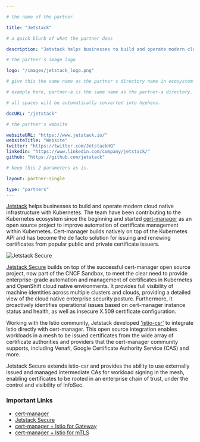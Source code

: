 ```yaml
---

# the name of the partner

title: "Jetstack"

# a quick blurb of what the partner does

description: "Jetstack helps businesses to build and operate modern cloud native infrastructure with Kubernetes"

# the partner's image logo

logo: "/images/jetstack_logo.png"

# give this the same name as the partner's directory name in ecosystem-partners.

# example here, partner-a is the same name as the partner-a directory.

# all spaces will be automatically converted into hyphens.

docURL: "/jetstack"

# the partner's website

websiteURL: "https://www.jetstack.io/"
websiteTitle: "Website"
twitter: "https://twitter.com/JetstackHQ"
linkedin: "https://www.linkedin.com/company/jetstack/"
github: "https://github.com/jetstack"

# keep this 2 parameters as is.

layout: partner-single

type: "partners"
---
```


[Jetstack](https://www.jetstack.io) helps businesses to build and operate modern cloud native infrastructure with Kubernetes. The team have been contributing to the Kubernetes ecosystem since the beginning and started
[cert-manager](https://github.com/jetstack/cert-manager) as an open source project to improve automation of certificate
management within Kubernetes. Cert-manager builds natively on top of the Kubernetes API and has become the de facto
solution for issuing and renewing certificates from popular public and private certificate issuers.

![Jetstack Secure](/images/jetstack-secure-logo.svg)

[Jetstack Secure](https://jetstack.io/jetstack-secure) builds on top of the
successful cert-manager open source project, now part of the CNCF Sandbox, to
meet the clear need to provide enterprise-grade automation and management of
certificates in Kubernetes and OpenShift cloud native environments. It provides
full visibility of machine identities across multiple clusters and clouds,
providing a detailed view of the cloud native enterprise security posture.
Furthermore, it proactively identifies operational issues based on cert-manager
instance status and health, as well as insecure X.509 certificate configuration.

Working with the Istio community, Jetstack developed
['istio-csr'](https://github.com/cert-manager/istio-csr) to integrate Istio
directly with cert-manager. This open source integration enables workloads in a
mesh to be issued certificates from the wide array of certificate authorities
and providers that the cert-manager community supports, including Venafi, Google
Certificate Authority Service (CAS) and more.

Jetstack Secure extends istio-csr and provides the ability to use externally
issued and managed intermediate CAs for workload signing in the mesh, enabling
certificates to be rooted in an enterprise chain of trust, under the control and
visibility of InfoSec.

### Important Links

- [cert-manager](https://github.com/jetstack/cert-manager)
- [Jetstack Secure](https://jetstack.io/jetstack-secure)
- [cert-manager + Istio for Gateway](https://istio.io/latest/docs/ops/integrations/certmanager/)
- [cert-manager + Istio for mTLS](https://github.com/cert-manager/istio-csr)
